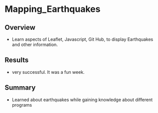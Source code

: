 # Mapping_Earthquakes
## Overview
- Learn aspects of Leaflet, Javascript, Git Hub, to display Earthquakes and other information.

## Results 
- very successful. It was a fun week.

## Summary
- Learned about earthquakes while gaining knowledge about different programs
